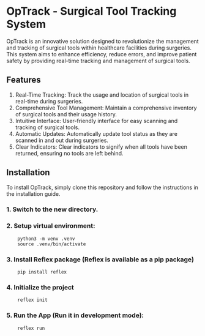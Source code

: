 # OpTrack - Surgical Tool Tracking System
OpTrack is an innovative solution designed to revolutionize the management and tracking of surgical tools within healthcare facilities during surgeries. This system aims to enhance efficiency, reduce errors, and improve patient safety by providing real-time tracking and management of surgical tools.

## Features
1. Real-Time Tracking: Track the usage and location of surgical tools in real-time during surgeries.
2. Comprehensive Tool Management: Maintain a comprehensive inventory of surgical tools and their usage history.
3. Intuitive Interface: User-friendly interface for easy scanning and tracking of surgical tools.
4. Automatic Updates: Automatically update tool status as they are scanned in and out during surgeries.
5. Clear Indicators: Clear indicators to signify when all tools have been returned, ensuring no tools are left behind.

## Installation
To install OpTrack, simply clone this repository and follow the instructions in the installation guide.

### 1. Switch to the new directory.
### 2. Setup virtual environment:
        
        python3 -m venv .venv
        source .venv/bin/activate
        
### 3. Install Reflex package (Reflex is available as a pip package)
        
        pip install reflex
        
### 4. Initialize the project
        
        reflex init
        
### 5. Run the App (Run it in development mode):
        
        reflex run
        



